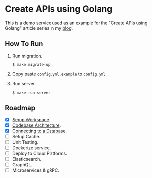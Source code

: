 # Create APIs using Golang

This is a demo service used as an example for the "Create APIs using Golang" article series in my [blog](https://ssentinull.github.io/).

## How To Run

1. Run migration.

   ```shell
   $ make migrate-up
   ```

2. Copy paste `config.yml.example` to `config.yml`

3. Run server

   ```shell
   $ make run-server
   ```

## Roadmap

- [x] [Setup Workspace](https://ssentinull.github.io/blogs/create-api-using-golang-setup/).
- [x] [Codebase Architecture](https://ssentinull.github.io/blogs/create-api-using-golang-architecture/).
- [x] [Connecting to a Database](https://ssentinull.github.io/blogs/create-api-using-golang-database/).
- [ ] Setup Cache.
- [ ] Unit Testing.
- [ ] Dockerize service.
- [ ] Deploy to Cloud Platforms.
- [ ] Elasticsearch.
- [ ] GraphQL.
- [ ] Microservices & gRPC.
